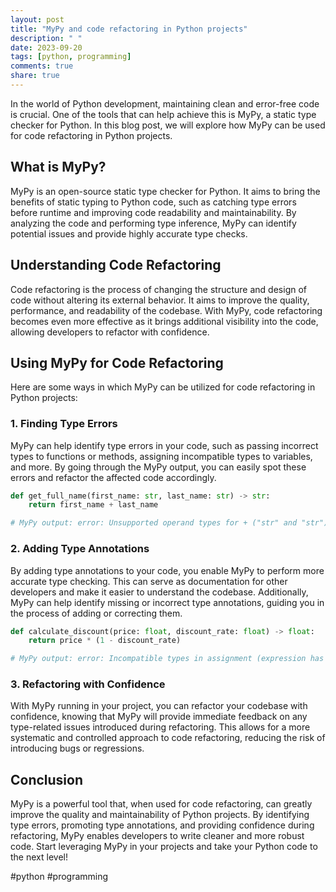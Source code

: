 ```yaml
---
layout: post
title: "MyPy and code refactoring in Python projects"
description: " "
date: 2023-09-20
tags: [python, programming]
comments: true
share: true
---
```


In the world of Python development, maintaining clean and error-free code is crucial. One of the tools that can help achieve this is MyPy, a static type checker for Python. In this blog post, we will explore how MyPy can be used for code refactoring in Python projects.

## What is MyPy?

MyPy is an open-source static type checker for Python. It aims to bring the benefits of static typing to Python code, such as catching type errors before runtime and improving code readability and maintainability. By analyzing the code and performing type inference, MyPy can identify potential issues and provide highly accurate type checks.

## Understanding Code Refactoring

Code refactoring is the process of changing the structure and design of code without altering its external behavior. It aims to improve the quality, performance, and readability of the codebase. With MyPy, code refactoring becomes even more effective as it brings additional visibility into the code, allowing developers to refactor with confidence.

## Using MyPy for Code Refactoring

Here are some ways in which MyPy can be utilized for code refactoring in Python projects:

### 1. Finding Type Errors

MyPy can help identify type errors in your code, such as passing incorrect types to functions or methods, assigning incompatible types to variables, and more. By going through the MyPy output, you can easily spot these errors and refactor the affected code accordingly.

```python
def get_full_name(first_name: str, last_name: str) -> str:
    return first_name + last_name

# MyPy output: error: Unsupported operand types for + ("str" and "str")
```

### 2. Adding Type Annotations

By adding type annotations to your code, you enable MyPy to perform more accurate type checking. This can serve as documentation for other developers and make it easier to understand the codebase. Additionally, MyPy can help identify missing or incorrect type annotations, guiding you in the process of adding or correcting them.

```python
def calculate_discount(price: float, discount_rate: float) -> float:
    return price * (1 - discount_rate)

# MyPy output: error: Incompatible types in assignment (expression has type "float", variable has type "int")
```

### 3. Refactoring with Confidence

With MyPy running in your project, you can refactor your codebase with confidence, knowing that MyPy will provide immediate feedback on any type-related issues introduced during refactoring. This allows for a more systematic and controlled approach to code refactoring, reducing the risk of introducing bugs or regressions.

## Conclusion

MyPy is a powerful tool that, when used for code refactoring, can greatly improve the quality and maintainability of Python projects. By identifying type errors, promoting type annotations, and providing confidence during refactoring, MyPy enables developers to write cleaner and more robust code. Start leveraging MyPy in your projects and take your Python code to the next level!

#python #programming